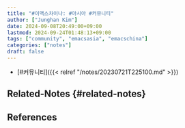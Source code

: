 ```yaml
---
title: "#이맥스차이나: #아시아 #커뮤니티"
author: ["Junghan Kim"]
date: 2024-09-08T20:49:00+09:00
lastmod: 2024-09-24T01:48:13+09:00
tags: ["community", "emacsasia", "emacschina"]
categories: ["notes"]
draft: false
---
```


-   [#커뮤니티]({{< relref "/notes/20230721T225100.md" >}})


## Related-Notes {#related-notes}

## References

<style>.csl-entry{text-indent: -1.5em; margin-left: 1.5em;}</style><div class="csl-bib-body">
</div>
